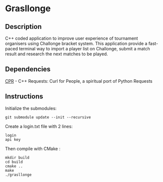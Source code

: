 # Grasllonge

## Description

C++ coded application to improve user experience of tournament organisers using Challonge bracket
system.
This application provide a fast-paced terminal way to import a player list on Challonge, submit a match result and research the next matches to be played.

## Dependencies

[CPR](https://github.com/whoshuu/cpr) - C++ Requests: Curl for People, a spiritual port of Python Requests

## Instructions

Initialize the submodules:
```
git submodule update --init --recursive
```

Create a login.txt file with 2 lines:
```
login
api key
```

Then compile with CMake :
```
mkdir build
cd build
cmake ..
make
./grasllonge
```
